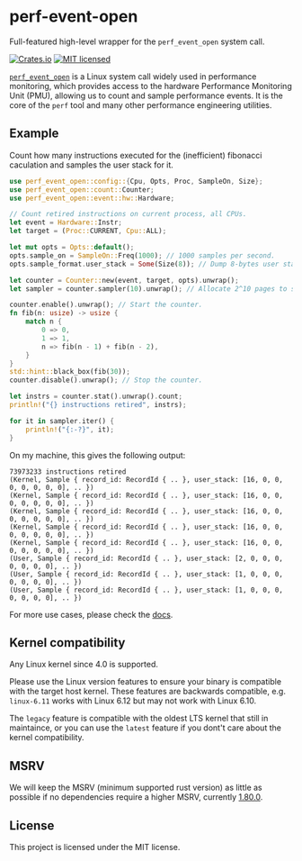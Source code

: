 # perf-event-open

Full-featured high-level wrapper for the `perf_event_open` system call.

[![Crates.io][crates-badge]][crates-url]
[![MIT licensed][license-badge]][license-url]

[crates-badge]: https://img.shields.io/crates/v/perf_event_open.svg
[crates-url]: https://crates.io/crates/perf_event_open
[license-badge]: https://img.shields.io/badge/license-MIT-blue.svg
[license-url]: https://github.com/Thaumy/perf-event-open/blob/main/LICENSE

[`perf_event_open`](https://man7.org/linux/man-pages/man2/perf_event_open.2.html)
is a Linux system call widely used in performance monitoring, which provides
access to the hardware Performance Monitoring Unit (PMU), allowing us to count
and sample performance events. It is the core of the `perf` tool and many other
performance engineering utilities.

## Example

Count how many instructions executed for the (inefficient) fibonacci caculation
and samples the user stack for it.

```rust
use perf_event_open::config::{Cpu, Opts, Proc, SampleOn, Size};
use perf_event_open::count::Counter;
use perf_event_open::event::hw::Hardware;

// Count retired instructions on current process, all CPUs.
let event = Hardware::Instr;
let target = (Proc::CURRENT, Cpu::ALL);

let mut opts = Opts::default();
opts.sample_on = SampleOn::Freq(1000); // 1000 samples per second.
opts.sample_format.user_stack = Some(Size(8)); // Dump 8-bytes user stack in sample.

let counter = Counter::new(event, target, opts).unwrap();
let sampler = counter.sampler(10).unwrap(); // Allocate 2^10 pages to store samples.

counter.enable().unwrap(); // Start the counter.
fn fib(n: usize) -> usize {
    match n {
        0 => 0,
        1 => 1,
        n => fib(n - 1) + fib(n - 2),
    }
}
std::hint::black_box(fib(30));
counter.disable().unwrap(); // Stop the counter.

let instrs = counter.stat().unwrap().count;
println!("{} instructions retired", instrs);

for it in sampler.iter() {
    println!("{:-?}", it);
}
```

On my machine, this gives the following output:

```text
73973233 instructions retired
(Kernel, Sample { record_id: RecordId { .. }, user_stack: [16, 0, 0, 0, 0, 0, 0, 0], .. })
(Kernel, Sample { record_id: RecordId { .. }, user_stack: [16, 0, 0, 0, 0, 0, 0, 0], .. })
(Kernel, Sample { record_id: RecordId { .. }, user_stack: [16, 0, 0, 0, 0, 0, 0, 0], .. })
(Kernel, Sample { record_id: RecordId { .. }, user_stack: [16, 0, 0, 0, 0, 0, 0, 0], .. })
(Kernel, Sample { record_id: RecordId { .. }, user_stack: [16, 0, 0, 0, 0, 0, 0, 0], .. })
(User, Sample { record_id: RecordId { .. }, user_stack: [2, 0, 0, 0, 0, 0, 0, 0], .. })
(User, Sample { record_id: RecordId { .. }, user_stack: [1, 0, 0, 0, 0, 0, 0, 0], .. })
(User, Sample { record_id: RecordId { .. }, user_stack: [1, 0, 0, 0, 0, 0, 0, 0], .. })
```

For more use cases, please check the
[docs](https://docs.rs/perf-event-open/latest/perf_event_open/).

## Kernel compatibility

Any Linux kernel since 4.0 is supported.

Please use the Linux version features to ensure your binary is compatible with
the target host kernel. These features are backwards compatible, e.g.
`linux-6.11` works with Linux 6.12 but may not work with Linux 6.10.

The `legacy` feature is compatible with the oldest LTS kernel that still in
maintaince, or you can use the `latest` feature if you dont't care about the
kernel compatibility.

## MSRV

We will keep the MSRV (minimum supported rust version) as little as possible if
no dependencies require a higher MSRV, currently
[1.80.0](https://releases.rs/docs/1.80.0).

## License

This project is licensed under the MIT license.
